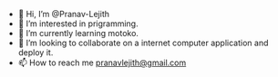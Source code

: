 - 👋 Hi, I’m @Pranav-Lejith
- 👀 I’m interested in prigramming.
- 🌱 I’m currently learning motoko.
- 💞️ I’m looking to collaborate on a internet computer application and deploy it.
- 📫 How to reach me pranavlejith@gmail.com


